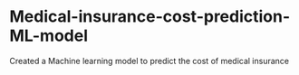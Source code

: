 # Medical-insurance-cost-prediction-ML-model
Created a Machine learning model to predict the cost of medical insurance
